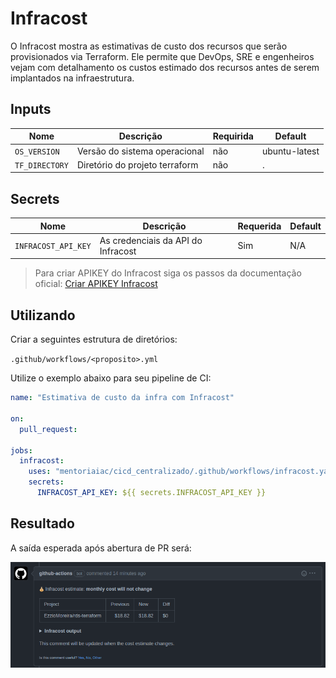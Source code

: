 # Infracost
O Infracost mostra as estimativas de custo dos recursos que serão provisionados via Terraform. Ele permite que DevOps, SRE e engenheiros vejam com detalhamento os custos estimado dos recursos antes de serem implantados na infraestrutura.

## Inputs
| Nome | Descrição | Requirida | Default |
|------|-----------|-----------|---------|
| `OS_VERSION` | Versão do sistema operacional | não | ubuntu-latest |
| `TF_DIRECTORY` | Diretório do projeto terraform | não | . |

## Secrets

| Nome | Descrição | Requerida | Default |
|------|-----------|-----------|---------|
| `INFRACOST_API_KEY` | As credenciais da API do Infracost | Sim | N/A |

> Para criar APIKEY do Infracost siga os passos da documentação oficial: [Criar APIKEY Infracost](https://www.infracost.io/docs/infracost_cloud/authentication/)

## Utilizando 
Criar a seguintes estrutura de diretórios: 

`.github/workflows/<proposito>.yml`

Utilize o exemplo abaixo para seu pipeline de CI:

```yaml
name: "Estimativa de custo da infra com Infracost"

on: 
  pull_request:
  
jobs:
  infracost:
    uses: "mentoriaiac/cicd_centralizado/.github/workflows/infracost.yaml@v1"
    secrets:
      INFRACOST_API_KEY: ${{ secrets.INFRACOST_API_KEY }}
```

## Resultado
A saída esperada após abertura de PR será: 

![infracost](./img/infracost.png)

